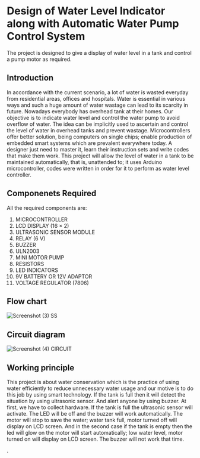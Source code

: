 # Design of Water Level Indicator along with Automatic Water Pump Control System

The project is designed to give a display of water level in a tank and control a pump motor as required.

## Introduction

In accordance with the current scenario, a lot of water is wasted everyday from residential areas, offices and hospitals. Water is essential in various ways and such a huge amount of water wastage can lead to its scarcity in future. Nowadays everybody has overhead tank at their homes. Our objective is to indicate water level and control the water pump to avoid overflow of water. The idea can be implicitly used to ascertain and control the level of water in overhead tanks and prevent wastage. Microcontrollers offer better solution, being computers on single chips; enable production of embedded smart systems which are prevalent everywhere today. A designer just need to master it, learn their instruction sets and write codes that make them work. This project will allow the level of water in a tank to be maintained automatically, that is, unattended to; it uses Arduino microcontroller, codes were written in order for it to perform as water level controller.

## Componenets Required

All the required components are:

1. MICROCONTROLLER
2. LCD DISPLAY (16 × 2)
3. ULTRASONIC SENSOR MODULE
4. RELAY (6 V)
5. BUZZER
6. ULN2003
7. MINI MOTOR PUMP
8. RESISTORS
9. LED INDICATORS
10. 9V BATTERY OR 12V ADAPTOR
11. VOLTAGE REGULATOR (7806)

## Flow chart

![Screenshot (3) SS](https://github.com/aindri7/water-level-indicator/assets/75011539/012c3a8d-162d-4475-b918-6a1934f91f44)

## Circuit diagram

![Screenshot (4) CIRCUIT](https://github.com/aindri7/water-level-indicator/assets/75011539/f385a912-7a60-43c7-94e1-25e94e8c4c21)

## Working principle

This project is about water conservation which is the practice of using water efficiently to reduce unnecessary water usage and our motive is to do this job by using smart technology. If the tank is full then it will detect the situation by using ultrasonic sensor. And alert anyone by using buzzer. At first, we have to collect hardware. If the tank is full the ultrasonic sensor will activate. The LED will be off and the buzzer will work automatically. The motor will stop to save the water; water tank full, motor turned off will display on LCD screen. And in the second case if the tank is empty then the led will glow on the motor will start automatically; low water level, motor turned on will display on LCD screen. The buzzer will not work that time.

.
